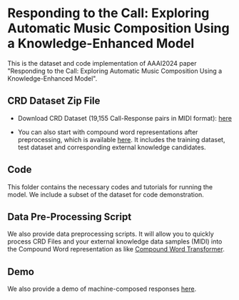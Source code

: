 # Responding to the Call: Exploring Automatic Music Composition Using a Knowledge-Enhanced Model
This is the dataset and code implementation of AAAI2024 paper "Responding to the Call: Exploring Automatic Music Composition Using a Knowledge-Enhanced Model".

## CRD Dataset Zip File
* Download CRD Dataset (19,155 Call-Response pairs in MIDI format): [here](https://drive.google.com/file/d/15eX4hl1S2HpOlZ9wdaRA7j4J_resRAYr/view?usp=drive_link)

* You can also start with compound word representations after preprocessing, which is available [here](https://drive.google.com/file/d/1P-dc8iYHuQITY1JTrBUEA3jUgIX1BYS-/view?usp=drive_link). It includes the training dataset, test dataset and corresponding external knowledge candidates. 

## Code
This folder contains the necessary codes and tutorials for running the model. We include a subset of the dataset for code demonstration. 

## Data Pre-Processing Script
We also provide data preprocessing scripts. It will allow you to quickly process CRD Files and your external knowledge data samples (MIDI) into the Compound Word representation as like [Compound Word Transformer](https://github.com/YatingMusic/compound-word-transformer).

## Demo
We also provide a demo of machine-composed responses [here](https://hu-music.github.io/crg_demo/).


